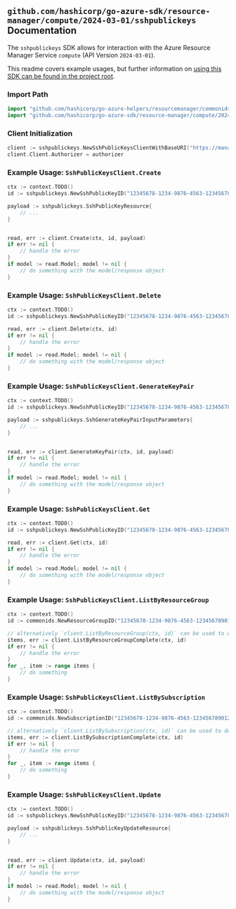 
## `github.com/hashicorp/go-azure-sdk/resource-manager/compute/2024-03-01/sshpublickeys` Documentation

The `sshpublickeys` SDK allows for interaction with the Azure Resource Manager Service `compute` (API Version `2024-03-01`).

This readme covers example usages, but further information on [using this SDK can be found in the project root](https://github.com/hashicorp/go-azure-sdk/tree/main/docs).

### Import Path

```go
import "github.com/hashicorp/go-azure-helpers/resourcemanager/commonids"
import "github.com/hashicorp/go-azure-sdk/resource-manager/compute/2024-03-01/sshpublickeys"
```


### Client Initialization

```go
client := sshpublickeys.NewSshPublicKeysClientWithBaseURI("https://management.azure.com")
client.Client.Authorizer = authorizer
```


### Example Usage: `SshPublicKeysClient.Create`

```go
ctx := context.TODO()
id := sshpublickeys.NewSshPublicKeyID("12345678-1234-9876-4563-123456789012", "example-resource-group", "sshPublicKeyValue")

payload := sshpublickeys.SshPublicKeyResource{
	// ...
}


read, err := client.Create(ctx, id, payload)
if err != nil {
	// handle the error
}
if model := read.Model; model != nil {
	// do something with the model/response object
}
```


### Example Usage: `SshPublicKeysClient.Delete`

```go
ctx := context.TODO()
id := sshpublickeys.NewSshPublicKeyID("12345678-1234-9876-4563-123456789012", "example-resource-group", "sshPublicKeyValue")

read, err := client.Delete(ctx, id)
if err != nil {
	// handle the error
}
if model := read.Model; model != nil {
	// do something with the model/response object
}
```


### Example Usage: `SshPublicKeysClient.GenerateKeyPair`

```go
ctx := context.TODO()
id := sshpublickeys.NewSshPublicKeyID("12345678-1234-9876-4563-123456789012", "example-resource-group", "sshPublicKeyValue")

payload := sshpublickeys.SshGenerateKeyPairInputParameters{
	// ...
}


read, err := client.GenerateKeyPair(ctx, id, payload)
if err != nil {
	// handle the error
}
if model := read.Model; model != nil {
	// do something with the model/response object
}
```


### Example Usage: `SshPublicKeysClient.Get`

```go
ctx := context.TODO()
id := sshpublickeys.NewSshPublicKeyID("12345678-1234-9876-4563-123456789012", "example-resource-group", "sshPublicKeyValue")

read, err := client.Get(ctx, id)
if err != nil {
	// handle the error
}
if model := read.Model; model != nil {
	// do something with the model/response object
}
```


### Example Usage: `SshPublicKeysClient.ListByResourceGroup`

```go
ctx := context.TODO()
id := commonids.NewResourceGroupID("12345678-1234-9876-4563-123456789012", "example-resource-group")

// alternatively `client.ListByResourceGroup(ctx, id)` can be used to do batched pagination
items, err := client.ListByResourceGroupComplete(ctx, id)
if err != nil {
	// handle the error
}
for _, item := range items {
	// do something
}
```


### Example Usage: `SshPublicKeysClient.ListBySubscription`

```go
ctx := context.TODO()
id := commonids.NewSubscriptionID("12345678-1234-9876-4563-123456789012")

// alternatively `client.ListBySubscription(ctx, id)` can be used to do batched pagination
items, err := client.ListBySubscriptionComplete(ctx, id)
if err != nil {
	// handle the error
}
for _, item := range items {
	// do something
}
```


### Example Usage: `SshPublicKeysClient.Update`

```go
ctx := context.TODO()
id := sshpublickeys.NewSshPublicKeyID("12345678-1234-9876-4563-123456789012", "example-resource-group", "sshPublicKeyValue")

payload := sshpublickeys.SshPublicKeyUpdateResource{
	// ...
}


read, err := client.Update(ctx, id, payload)
if err != nil {
	// handle the error
}
if model := read.Model; model != nil {
	// do something with the model/response object
}
```
